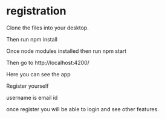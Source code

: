 # registration

Clone the files into your desktop.

Then run npm install

Once node modules installed then run npm start

Then go to http://localhost:4200/

Here you can see the app

Register yourself 

username is email id

once register you will be able to login and see other features.

